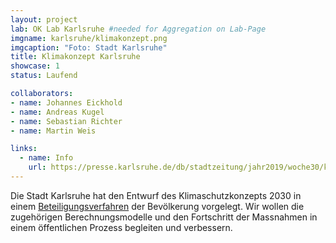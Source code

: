 ```yaml
---
layout: project
lab: OK Lab Karlsruhe #needed for Aggregation on Lab-Page
imgname: karlsruhe/klimakonzept.png
imgcaption: "Foto: Stadt Karlsruhe"
title: Klimakonzept Karlsruhe
showcase: 1
status: Laufend

collaborators:
- name: Johannes Eickhold
- name: Andreas Kugel
- name: Sebastian Richter
- name: Martin Weis

links:
  - name: Info
    url: https://presse.karlsruhe.de/db/stadtzeitung/jahr2019/woche30/klimaschutzkonzept_2030_gehandelt_wird_bereits_jetzt.html
---
```


Die Stadt Karlsruhe hat den Entwurf des Klimaschutzkonzepts 2030 in einem [Beteiligungsverfahren](https://beteiligung.karlsruhe.de/content/bbv/details/90/) der Bevölkerung vorgelegt.
Wir wollen die zugehörigen Berechnungsmodelle und den Fortschritt der Massnahmen in einem öffentlichen Prozess begleiten und verbessern.
